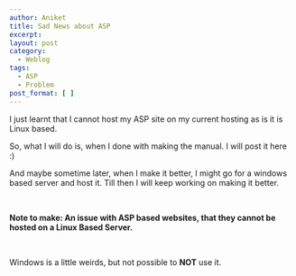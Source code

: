 ```yaml
---
author: Aniket
title: Sad News about ASP
excerpt:
layout: post
category:
  - Weblog
tags:
  - ASP
  - Problem
post_format: [ ]
---
```

I just learnt that I cannot host my ASP site on my current hosting as is it is Linux based.

So, what I will do is, when I done with making the manual. I will post it here :)

And maybe sometime later, when I make it better, I might go for a windows based server and host it. Till then I will keep working on making it better.

 

**Note to make: An issue with ASP based websites, that they cannot be hosted on a Linux Based Server.**

 

Windows is a little weirds, but not possible to **NOT** use it.